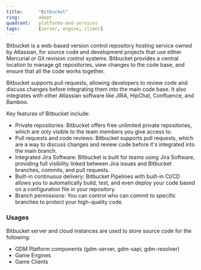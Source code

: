 ```yaml
---
title:      "Bitbucket"
ring:       adopt
quadrant:   platforms-and-services
tags:       [server, engine, client]
---
```


Bitbucket is a web-based version control repository hosting service owned by Atlassian, for source code and development projects that use either Mercurial or Git revision control systems. Bitbucket provides a central location to manage git repositories, view changes to the code base, and ensure that all the code works together.

Bitbucket supports pull requests, allowing developers to review code and discuss changes before integrating them into the main code base. It also integrates with other Atlassian software like JIRA, HipChat, Confluence, and Bamboo.

Key features of Bitbucket include:

- Private repositories: Bitbucket offers free unlimited private repositories, which are only visible to the team members you give access to.
- Pull requests and code reviews: Bitbucket supports pull requests, which are a way to discuss changes and review code before it's integrated into the main branch.
- Integrated Jira Software: Bitbucket is built for teams using Jira Software, providing full visibility linked between Jira issues and Bitbucket branches, commits, and pull requests.
- Built-in continuous delivery: Bitbucket Pipelines with built-in CI/CD allows you to automatically build, test, and even deploy your code based on a configuration file in your repository.
- Branch permissions: You can control who can commit to specific branches to protect your high-quality code.

### Usages
Bitbucket server and cloud instances are used to store source code for the following:
- GDM Platform components (gdm-server, gdm-sapi, gdm-resolver)
- Game Engines
- Game Clients
